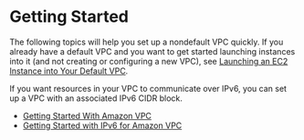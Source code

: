 # Getting Started<a name="GetStarted"></a>

The following topics will help you set up a nondefault VPC quickly\. If you already have a default VPC and you want to get started launching instances into it \(and not creating or configuring a new VPC\), see [Launching an EC2 Instance into Your Default VPC](http://docs.aws.amazon.com/AmazonVPC/latest/UserGuide/default-vpc.html#launching-into)\.

If you want resources in your VPC to communicate over IPv6, you can set up a VPC with an associated IPv6 CIDR block\.


+ [Getting Started With Amazon VPC](getting-started-ipv4.md)
+ [Getting Started with IPv6 for Amazon VPC](get-started-ipv6.md)